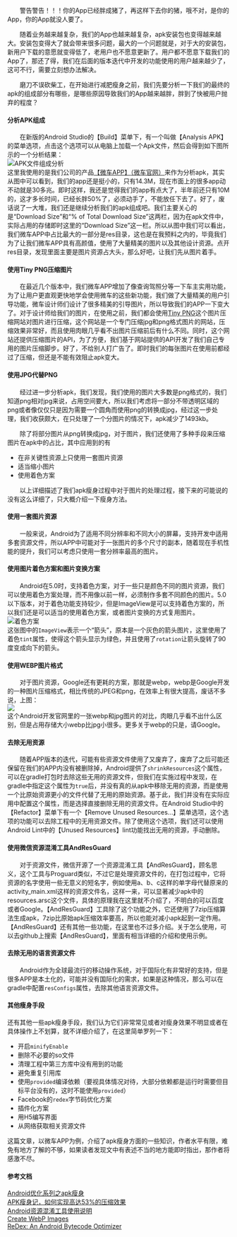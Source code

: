 &emsp;&emsp;警告警告！！！你的App已经胖成猪了，再这样下去你的猪，哦不对，是你的App，你的App就没人要了。

&emsp;&emsp;随着业务越来越复杂，我们的App也越来越复杂，apk安装包也变得越来越大。安装包变得大了就会带来很多问题，最大的一个问题就是，对于大的安装包，新用户下载的意愿就变得低了，老用户也不愿意更新了。用户都不愿意下载我们的App了，那还了得，我们在后面的版本迭代中开发的功能使用的用户越来越少了，这可不行，需要立刻想办法解决。

&emsp;&emsp;磨刀不误砍柴工，在开始进行减肥瘦身之前，我们先要分析一下我们的最终的apk的组成部分有哪些，是哪些原因导致我们的App越来越胖，胖到了快被用户抛弃的程度？

#### 分析APK组成
&emsp;&emsp;在新版的Android Studio的【Build】菜单下，有一个叫做【Analysis APK】的菜单选项，点击这个选项可以从电脑上加载一个Apk文件，然后会得到如下图所示的一个分析结果：  
![APK文件组成分析](http://static.liuzhenhua.net/blog.liuzhenhua.net/2017-04-09%2007:29:22.568677微车APK分析.png "APK文件组成分析")  
这里我使用的是我们公司的产品[【微车APP】](http://http://baike.baidu.com/link?url=zzJaoj1aoLp6jxnEvCGcKkXg5RH0LRH1PLX5O8keQNNp18frOK7LHaP4XwMAM3dEaMJ6k1Guxy_xiljs8YRC5gndbkNT692nc31jjeZxKTG "【微车】")[（微车官网）](http://weiche.me/ "（微车官网）")来作为分析apk，其实从图中可以看到，我们的app还是挺小的，只有14.3M，现在市面上的很多app动不动就是30多兆。即时这样，我还是觉得我们的app有点大了，半年前还只有10M的，这才多长时间，已经长胖50%了，必须动手了，不能放任下去了。好了，废话说了一大堆，我们还是继续分析我们的apk组成吧。我们主要关心的是“Download Size”和“% of Total Download Size”这两栏，因为在apk文件中，实际占用的存储即时这里的“Download Size”这一栏。所以从图中我们可以看出，我们微车APP中占比最大的一部分是res目录，这也是在我预料之内的，毕竟我们为了让我们微车APP具有高颜值，使用了大量精美的图片以及其他设计资源。点开res目录，发现里面主要是图片资源占大头，那么好吧，让我们先从图片着手。

#### 使用Tiny PNG压缩图片
&emsp;&emsp;在最近几个版本中，我们微车APP增加了像查询驾照分等一下车主实用功能，为了让用户更直观更快地学会使用微车的这些新功能，我们做了大量精美的用户引导功能，微车设计师们设计了很多精美的引导图片，所以导致我们的APP一下变大了。对于设计师给我们的图片，在使用之前，我们都会使用[Tiny PNG](http://www.tinypng.com "Tiny PNG")这个图片压缩网站对图片进行压缩，这个网站是一个专门压缩jpg和png格式图片的网站，压缩效果非常好，而且使用肉眼几乎看不出图片压缩前后有什么不同。同时，这个网站还提供压缩图片的API，为了方便，我们基于网站提供的API开发了我们自己专用的图片压缩脚步。好了，不给别人打广告了。即时我们的每张图片在使用前都经过了压缩，但还是不能有效阻止apk变大。

#### 使用JPG代替PNG
&emsp;&emsp;经过进一步分析apk，我们发现，我们使用的图片大多数是png格式的，我们知道png相对jpg来说，占用空间要大，所以我们考虑将一部分不带透明区域的png或者像仅仅只是因为需要一个圆角而使用png的转换成jpg，经过这一步处理，我们收获颇大，在只处理了一个分图片的情况下，apk减少了1493kb。

&emsp;&emsp;除了将部分图片从png转换成jpg，对于图片，我们还使用了多种手段来压缩图片在apk中的占比，其中应用到的有
- 在非关键性资源上只使用一套图片资源
- 适当缩小图片
- 使用着色方案

&emsp;&emsp;以上详细描述了我们apk瘦身过程中对于图片的处理过程，接下来的可能说的没有这么详细了，只大概介绍一下瘦身方法。

#### 使用一套图片资源
&emsp;&emsp;一般来说，Android为了适用不同分辨率和不同大小的屏幕，支持开发中适用多套资源文件，所以APP中可能对于一张图片的多个尺寸的副本，随着现在手机性能的提升，我们可以考虑只使用一套分辨率最高的图片。

#### 使用图片着色方案和图片变换方案
&emsp;&emsp;Android在5.0时，支持着色方案，对于一些只是颜色不同的图片资源，我们可以使用着色方案处理，而不用像以前一样，必须制作多套不同颜色的图片。5.0以下版本，对于着色功能支持较少，但是ImageView是可以支持着色方案的，所以我们还是可以适当的使用着色方案，或者图片变换的方式复用图片。  
![着色方案](http://static.liuzhenhua.net/blog.liuzhenhua.net/2017-04-09%2008:12:44.959471着色方案.png "着色方案")  
这张图中的`ImageView`表示一个“箭头”，原本是一个灰色的箭头图片，这里使用了着色`tint`属性，使得这个箭头显示为绿色，并且使用了`rotation`让箭头旋转了90度变成向下的箭头。

#### 使用WEBP图片格式
&emsp;&emsp;对于图片资源，Google还有更耗的方案，那就是webp，webp是Google开发的一种图片压缩格式，相比传统的JPEG和png，在效率上有很大提高，废话不多说，上图：  
![](http://static.liuzhenhua.net/blog.liuzhenhua.net/2017-04-09%2008:38:23.907638webp对比.png)  
这个Android开发官网里的一张webp和jpg图片的对比，肉眼几乎看不出什么区别，但是占用存储大小webp比jpg小很多。更多关于webp的只是，请Google。

#### 去除无用资源
&emsp;&emsp;随着APP版本的迭代，可能有些资源文件使用了又废弃了，废弃了之后可能还保留在我们的APP内没有被删除掉，Android提供了`shrinkResources`这个属性，可以在gradle打包时去除这些无用的资源文件，但我们在实施过程中发现，在gradle中指定这个属性为`true`后，并没有真的从apk中移除无用的资源，而是使用一个比原始资源更小的文件代替了无用的原始资源。基于此，我们并没有在实际应用中配置这个属性，而是选择直接删除无用的资源文件。在Android Studio中的【Refactor】菜单下有一个【Remove Unused Resources...】菜单选项，这个选项的功能可以去除工程中的无用资源文件。除了使用这个选项，我们还可以使用Android Lint中的【Unused Resources】lint功能找出无用的资源，手动删除。

#### 使用微信资源混淆工具AndResGuard
&emsp;&emsp;对于资源文件，微信开源了一个资源混淆工具【AndResGuard】，顾名思义，这个工具与Proguard类似，不过它是处理资源文件的，在打包过程中，它将资源的名字使用一些无意义的短名字，例如使用a、b、c这样的单字母代替原来的activity_main.xml这样的资源文件名，这样一来，可以显著减少apk中的resources.arsc这个文件，具体的原理我在这里就不介绍了，不明白的可以百度或者Google。【AndResGuard】工具除了这个功能之外，它还使用了7zip压缩算法生成apk，7zip比原始apk压缩效率要高，所以也能对减小apk起到一定作用。【AndResGuard】还有其他一些功能，在这里也不过多介绍。关于怎么使用，可以去github上搜索【AndResGuard】，里面有相当详细的介绍和使用示例。

#### 去除无用的语言资源文件
&emsp;&emsp;Android作为全球最流行的移动操作系统，对于国际化有非常好的支持，但是很多APP是本土化的，可能并没有国际化的需求，如果是这种情况，那么可以在gradle中配置`resConfigs`属性，去除其他语言资源文件。

#### 其他瘦身手段
还有其他一些apk瘦身手段，我们认为它们非常常见或者对瘦身效果不明显或者在具体操作上不划算，就不详细介绍了，在这里简单罗列一下：
- 开启`minifyEnable`
- 删除不必要的so文件
- 清理工程中第三方库中没有用到的功能
- 避免重复引用库
- 使用`provided`编译依赖（要视具体情况对待，大部分依赖都是运行时需要但目标平台没有的，这时不能使用`provided`）
- Facebook的`redex`字节码优化方案
- 插件化方案
- 用H5编写界面
- 从网络获取相关资源文件

这篇文章，以微车APP为例，介绍了apk瘦身方面的一些知识，作者水平有限，难免有地方了解的不够，如果读者发现文中有表述不当的地方能即时指出，那作者将感激不尽。


#### 参考文档
[Android优化系列之apk瘦身](https://yq.aliyun.com/articles/69472?spm=5176.8091938.0.0.LioCar)  
[APK瘦身记，如何实现高达53%的压缩效果](https://yq.aliyun.com/articles/57284?spm=5176.8091938.0.0.hfV7Ln)  
[Android资源混淆工具使用说明](https://github.com/shwenzhang/AndResGuard/blob/master/README.zh-cn.md)  
[Create WebP Images](https://developer.android.com/studio/write/convert-webp.html)  
[ReDex: An Android Bytecode Optimizer](https://github.com/facebook/redex)  
